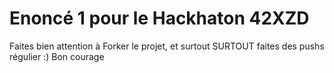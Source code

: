 # Enoncé 1 pour le Hackhaton 42XZD
 Faites bien attention à Forker le projet, et surtout SURTOUT faites des pushs régulier :) 
 Bon courage
